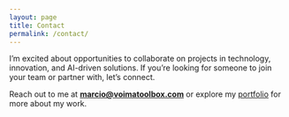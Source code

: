 ```yaml
---
layout: page
title: Contact
permalink: /contact/
---
```


I’m excited about opportunities to collaborate on projects in technology, innovation, and AI-driven solutions. If you’re looking for someone to join your team or partner with, let’s connect.

Reach out to me at **[marcio@voimatoolbox.com](mailto:marcio@voimatoolbox.com)** or explore my [portfolio](/portfolio) for more about my work.
